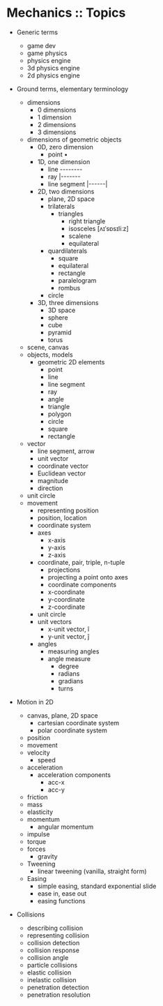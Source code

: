 # Mechanics :: Topics

* Generic terms
  - game dev
  - game physics
  - physics engine
  - 3d physics engine
  - 2d physics engine

* Ground terms, elementary terminology
  - dimensions
    - 0 dimensions
    - 1 dimension
    - 2 dimensions
    - 3 dimensions
  - dimensions of geometric objects
    - 0D, zero dimension
      - point        •
    - 1D, one dimension
      - line         --------
      - ray          |-------
      - line segment |------|
    - 2D, two dimensions
      - plane, 2D space
      - trilaterals
        - triangles
          - right triangle
          - isosceles [ʌɪˈsɒsɪliːz]
          - scalene
          - equilateral
      - quardilaterals
        - square
        - equilateral
        - rectangle
        - paralelogram
        - rombus
      - circle
    - 3D, three dimensions
      - 3D space
      - sphere
      - cube
      - pyramid
      - torus
  - scene, canvas
  - objects, models
    - geometric 2D elements
      - point
      - line
      - line segment
      - ray
      - angle
      - triangle
      - polygon
      - circle
      - square
      - rectangle
  - vector
    - line segment, arrow
    - unit vector
    - coordinate vector
    - Euclidean vector
    - magnitude
    - direction
  - unit circle
  - movement
    - representing position
    - position, location
    - coordinate system
    - axes
      - x-axis
      - y-axis
      - z-axis
    - coordinate, pair, triple, n-tuple
      - projections
      - projecting a point onto axes
      - coordinate components
      - x-coordinate
      - y-coordinate
      - z-coordinate
    - unit circle
    - unit vectors
      - x-unit vector, î
      - y-unit vector, ĵ
    - angles
      - measuring angles
      - angle measure
        - degree
        - radians
        - gradians
        - turns

* Motion in 2D
  - canvas, plane, 2D space
    - cartesian coordinate system
    - polar coordinate system
  - position
  - movement
  - velocity
    - speed
  - acceleration
    - acceleration components
      - acc-x
      - acc-y
  - friction
  - mass
  - elasticity
  - momentum
    - angular momentum
  - impulse
  - torque
  - forces
    - gravity
  * Tweening
    - linear tweening (vanilla, straight form)
  * Easing
    - simple easing, standard exponential slide
    - ease in, ease out
    - easing functions


* Collisions
  - describing collision
  - representing collision
  - collision detection
  - collision response
  - collision angle
  - particle collisions
  - elastic collision
  - inelastic collision
  - penetration detection
  - penetration resolution
